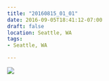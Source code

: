 ```yaml
---
title: "20160815_01_01"
date: 2016-09-05T18:41:12-07:00
draft: false
location: Seattle, WA
tags:
- Seattle, WA

---
```

![](https://d17enza3bfujl8.cloudfront.net/20160815_01_01.jpg)
